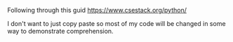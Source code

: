 Following through this guid https://www.csestack.org/python/

I don't want to just copy paste so most of my code will be changed in some way to demonstrate comprehension.
